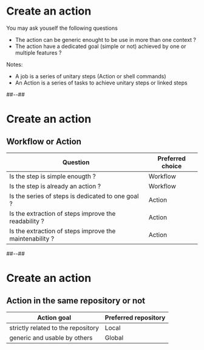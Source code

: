 <!-- .slide: -->

# Create an action

You may ask youself the following questions

- The action can be generic enought to be use in more than one context ?
- The action have a dedicated goal (simple or not) achieved by one or multiple features ?

Notes:

- A job is a series of unitary steps (Action or shell commands)
- An Action is a series of tasks to achieve unitary steps or linked steps

##--##

# Create an action

## Workflow or Action

| Question                                                | Preferred choice |
| ------------------------------------------------------- | ---------------- |
| Is the step is simple enougth ?                         | Workflow         |
| Is the step is already an action ?                      | Workflow         |
| Is the series of steps is dedicated to one goal ?       | Action           |
| Is the extraction of steps improve the readability ?    | Action           |
| Is the extraction of steps improve the maintenability ? | Action           |

##--##

# Create an action

## Action in the same repository or not

| Action goal                        | Preferred repository |
| ---------------------------------- | -------------------- |
| strictly related to the repository | Local                |
| generic and usable by others       | Global               |
